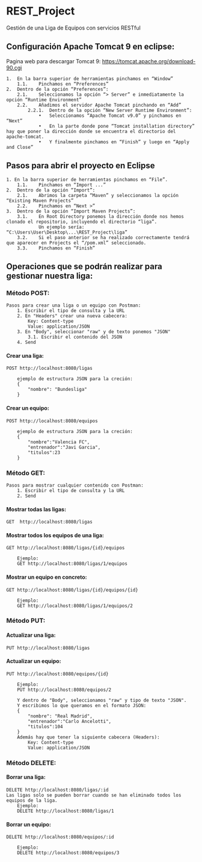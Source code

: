 # REST_Project
Gestión de una Liga de Equipos con servicios RESTful

## Configuración Apache Tomcat 9 en eclipse:
Pagina web para descargar Tomcat 9: https://tomcat.apache.org/download-90.cgi 

	1.	En la barra superior de herramientas pinchamos en “Window”
		1.1.	Pinchamos en “Preferences”
	2.	Dentro de la opción “Preferences”:
		2.1.	Seleccionamos la opción “> Server” e inmediatamente la opción “Runtime Environment”
		2.2.	Añadimos el servidor Apache Tomcat pinchando en “Add”
			2.2.1.	Dentro de la opción “New Server Runtime Environment”:
				•	Seleccionamos “Apache Tomcat v9.0” y pinchamos en “Next”
				•	En la parte donde pone “Tomcat installation directory” hay que poner la dirección donde se encuentra el directorio del apache-tomcat.
				•	Y finalmente pinchamos en “Finish” y luego en “Apply and Close”
				
## Pasos para abrir el proyecto en Eclipse
	1. En la barra superior de herramientas pinchamos en “File”.
		1.1.	Pinchamos en “Import ...”
	2.	Dentro de la opción “Import”:
		2.1.	Abrimos la carpeta “Maven” y seleccionamos la opción “Existing Maven Projects”
		2.2.	Pinchamos en “Next >”
	3.	Dentro de la opción “Import Maven Projects”:
		3.1.	En Root Directory ponemos la dirección donde nos hemos clonado el repositorio, incluyendo el directorio “liga”.
				Un ejemplo sería: “C:\Users\User\Desktop\...\REST_Project\liga”
		3.2.	Si el paso anterior se ha realizado correctamente tendrá que aparecer en Projects el “/pom.xml” seleccionado.
		3.3.	Pinchamos en “Finish”


## Operaciones que se podrán realizar para gestionar nuestra liga:

### Método POST:
	Pasos para crear una liga o un equipo con Postman:
		1. Escribir el tipo de consulta y la URL
		2. En "Headers" crear una nueva cabecera:
			Key: Content-type
			Value: application/JSON
		3. En "Body", seleccionar "raw" y de texto ponemos "JSON"
			3.1. Escribir el contenido del JSON
		4. Send
		
#### Crear una liga:
	POST http://localhost:8080/ligas

		ejemplo de estructura JSON para la creción:
		{
			"nombre": "Bundesliga"
		}
		
#### Crear un equipo:
	POST http://localhost:8080/equipos
	  
		ejemplo de estructura JSON para la creción:
		{
			"nombre":"Valencia FC",
			"entrenador":"Javi Garcia",
			"titulos":23
		}
### Método GET:
	Pasos para mostrar cualquier contenido con Postman:
		1. Escribir el tipo de consulta y la URL
		2. Send
		
#### Mostrar todas las ligas:
	GET  http://localhost:8080/ligas
  
#### Mostrar todos los equipos de una liga:
	GET http://localhost:8080/ligas/{id}/equipos

		Ejemplo:
		GET http://localhost:8080/ligas/1/equipos
  
#### Mostrar un equipo en concreto:
	GET http://localhost:8080/ligas/{id}/equipos/{id}

		Ejemplo:
		GET http://localhost:8080/ligas/1/equipos/2

### Método PUT:

#### Actualizar una liga:
	PUT http://localhost:8080/ligas

#### Actualizar un equipo:
	PUT http://localhost:8080/equipos/{id}
	
		Ejemplo:
		PUT http://localhost:8080/equipos/2
		
		Y dentro de "Body", seleccionamos "raw" y tipo de texto "JSON".
		Y escribimos lo que queramos en el formato JSON:
		{
			"nombre": "Real Madrid",
			"entrenador":"Carlo Ancelotti",
			"titulos":104
		}
		Además hay que tener la siguiente cabecera (Headers):
			Key: Content-type
			Value: application/JSON
  
### Método DELETE:
 
#### Borrar una liga: 
	DELETE http://localhost:8080/ligas/:id
	Las ligas solo se pueden borrar cuando se han eliminado todos los equipos de la liga.
		Ejemplo:
		DELETE http://localhost:8080/ligas/1
		

#### Borrar un equipo:
	DELETE http://localhost:8080/equipos/:id
	
		Ejemplo:
		DELETE http://localhost:8080/equipos/3
  
